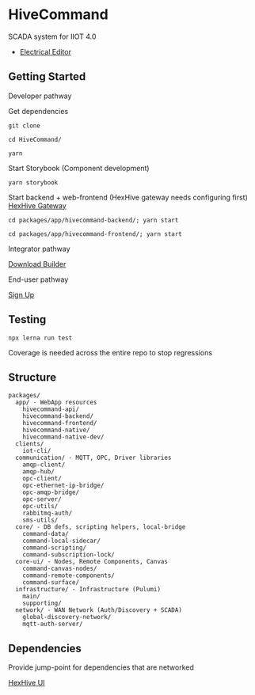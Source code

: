 # HiveCommand

SCADA system for IIOT 4.0

- [Electrical Editor](packages/core-ui/command-electrical-editor/README.md)

## Getting Started

Developer pathway

Get dependencies
```
git clone 

cd HiveCommand/

yarn
```

Start Storybook (Component development)
```
yarn storybook
```


Start backend + web-frontend (HexHive gateway needs configuring first) [HexHive Gateway](https://github.com/TheTechCompany/HexHive)
```
cd packages/app/hivecommand-backend/; yarn start

cd packages/app/hivecommand-frontend/; yarn start

```


Integrator pathway

[Download Builder](https://github.com/TheTechCompany/HiveCommand/releases)

End-user pathway

[Sign Up](https://hivecommand.dev)

## Testing

```
npx lerna run test
```

Coverage is needed across the entire repo to stop regressions

## Structure

```
packages/
  app/ - WebApp resources
    hivecommand-api/
    hivecommand-backend/
    hivecommand-frontend/
    hivecommand-native/
    hivecommand-native-dev/
  clients/
    iot-cli/
  communication/ - MQTT, OPC, Driver libraries
    amqp-client/
    amqp-hub/
    opc-client/
    opc-ethernet-ip-bridge/
    opc-amqp-bridge/
    opc-server/
    opc-utils/
    rabbitmq-auth/
    sms-utils/
  core/ - DB defs, scripting helpers, local-bridge
    command-data/
    command-local-sidecar/
    command-scripting/
    command-subscription-lock/
  core-ui/ - Nodes, Remote Components, Canvas
    command-canvas-nodes/
    command-remote-components/
    command-surface/
  infrastructure/ - Infrastructure (Pulumi)
    main/
    supporting/
  network/ - WAN Network (Auth/Discovery + SCADA)
    global-discovery-network/
    mqtt-auth-server/
```

## Dependencies

Provide jump-point for dependencies that are networked

[HexHive UI](https://github.com/TheTechCompany/HiveUI)
